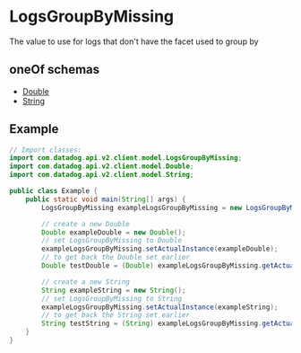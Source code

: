 

# LogsGroupByMissing

The value to use for logs that don't have the facet used to group by

## oneOf schemas
* [Double](Double.md)
* [String](String.md)

## Example
```java
// Import classes:
import com.datadog.api.v2.client.model.LogsGroupByMissing;
import com.datadog.api.v2.client.model.Double;
import com.datadog.api.v2.client.model.String;

public class Example {
    public static void main(String[] args) {
        LogsGroupByMissing exampleLogsGroupByMissing = new LogsGroupByMissing();

        // create a new Double
        Double exampleDouble = new Double();
        // set LogsGroupByMissing to Double
        exampleLogsGroupByMissing.setActualInstance(exampleDouble);
        // to get back the Double set earlier
        Double testDouble = (Double) exampleLogsGroupByMissing.getActualInstance();

        // create a new String
        String exampleString = new String();
        // set LogsGroupByMissing to String
        exampleLogsGroupByMissing.setActualInstance(exampleString);
        // to get back the String set earlier
        String testString = (String) exampleLogsGroupByMissing.getActualInstance();
    }
}
```


